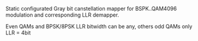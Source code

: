 Static configurated Gray bit canstellation mapper for BSPK..QAM4096 modulation and corresponding LLR demapper.

Even QAMs and BPSK/8PSK LLR bitwidth can be any, others odd QAMs only LLR = 4bit